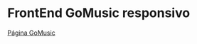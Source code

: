 # FrontEnd GoMusic responsivo

<a href="https://www.suyfranca.github.io/gomusic">Página GoMusic</a>
